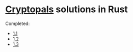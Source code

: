 # [Cryptopals](https://cryptopals.com/) solutions in Rust

Completed:
   -  [1.1](https://cryptopals.com/sets/1/challenges/1)
   -  [1.2](https://cryptopals.com/sets/1/challenges/2)
   -  [1.3](https://cryptopals.com/sets/1/challenges/3)